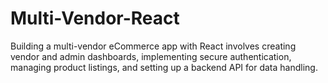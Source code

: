 # Multi-Vendor-React
Building a multi-vendor eCommerce app with React involves creating vendor and admin dashboards, implementing secure authentication, managing product listings, and setting up a backend API for data handling.
